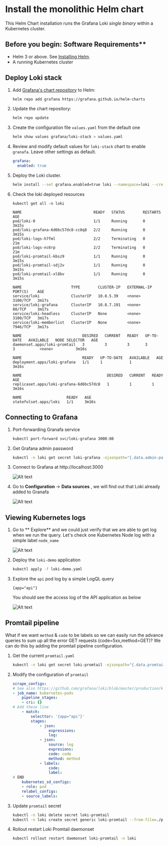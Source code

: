 # Install the monolithic Helm chart

This Helm Chart installation runs the Grafana Loki *single binary* within a Kubernetes cluster.

## Before you begin: Software Requirements**

- Helm 3 or above. See [Installing Helm](https://helm.sh/docs/intro/install/).
- A running Kubernetes cluster

## Deploy Loki stack

1. Add [Grafana's chart repository](https://github.com/grafana/helm-charts) to Helm:

    ```bash
    helm repo add grafana https://grafana.github.io/helm-charts
    ```

1. Update the chart repository:

    ```bash
    helm repo update
    ```

1. Create the configuration file `values.yaml` from the default one

    ```bash
    helm show values grafana/loki-stack > values.yaml
    ```
1. Review and modify default values for `loki-stack` chart to enable `granafa`. 
   Leave other settings as default.
    ```yaml
    grafana:
      enabled: true
    ```
1. Deploy the Loki cluster.

    ```bash
    helm install --set grafana.enabled=true loki --namespace=loki --create-namespace grafana/loki-stack
    ```
1. Check the loki deployed resources
    ```
    kubectl get all -n loki
    ```

    ```
    NAME                                READY   STATUS        RESTARTS   AGE
    pod/loki-0                          1/1     Running       0          3m15s
    pod/loki-grafana-6d6bc57dc8-cc8q8   2/2     Running       0          3m15s
    pod/loki-logs-h7fml                 2/2     Terminating   0          21m
    pod/loki-logs-nc6rp                 2/2     Terminating   0          21m
    pod/loki-promtail-kbsz9             1/1     Running       0          3m15s
    pod/loki-promtail-sdj2v             1/1     Running       0          3m15s
    pod/loki-promtail-xl8bv             1/1     Running       0          3m15s

    NAME                      TYPE        CLUSTER-IP   EXTERNAL-IP   PORT(S)    AGE
    service/loki              ClusterIP   10.8.5.39    <none>        3100/TCP   3m17s
    service/loki-grafana      ClusterIP   10.8.7.191   <none>        80/TCP     3m17s
    service/loki-headless     ClusterIP   None         <none>        3100/TCP   3m17s
    service/loki-memberlist   ClusterIP   None         <none>        7946/TCP   3m17s

    NAME                           DESIRED   CURRENT   READY   UP-TO-DATE   AVAILABLE   NODE SELECTOR   AGE
    daemonset.apps/loki-promtail   3         3         3       3            3           <none>          3m16s

    NAME                           READY   UP-TO-DATE   AVAILABLE   AGE
    deployment.apps/loki-grafana   1/1     1            1           3m16s

    NAME                                      DESIRED   CURRENT   READY   AGE
    replicaset.apps/loki-grafana-6d6bc57dc8   1         1         1       3m16s

    NAME                    READY   AGE
    statefulset.apps/loki   1/1     3m16s
    ```

## Connecting to Grafana

1. Port-forwarding Granafa service
    ```bash
    kubectl port-forward svc/loki-grafana 3000:80
    ```

1. Get Grafana admin password
    ```bash
    kubectl -n loki get secret loki-grafana -ojsonpath="{.data.admin-password}" | base64 --decode
    ```

1. Connect to Grafana at http://localhost:3000

    ![Alt text](image.png)

1. Go to **Configuration** -> **Data sources** , we will find out that Loki already added to Granafa

    ![Alt text](image-1.png)

## Viewing Kubernetes logs

1. Go to ** Explore** and we could just verify that we are able to get log when we run the query. Let's check one Kubernetes Node log with a simple label `node_name`

    ![Alt text](image-2.png)

1. Deploy the `loki-demo` application
    ```bash
    kubectl apply -f loki-demo.yaml
    ```

1. Explore the `api` pod log by a simple LogQL query 
    ```
    {app="api"}
    ```
    You should see the access log of the API application as below

    ![Alt text](image-3.png)

## Promtail pipeline

What if we want `method` & `code` to be labels so we can easily run the advance queries to sum up all the error GET requests (code=5xx,method=GET)? We can do this by adding the promtail pipeline configuration.

1. Get the current `promtail.yaml`
    ```bash
    kubectl -n loki get secret loki-promtail -ojsonpath="{.data.promtail\.yaml}" | base64 --decode > promtail.yaml
    ```

1. Modify the configuration of `promtail`

    ```yaml
    scrape_configs:
    # See also https://github.com/grafana/loki/blob/master/production/ksonnet/promtail/scrape_config.libsonnet for reference
    - job_name: kubernetes-pods
        pipeline_stages:
        - cri: {}
    # Add these line
        - match:
            selecttor: '{app="api"}'
            stages:
                - json:
                    expressions:
                    log:
                - json:
                    source: log
                    expresions:
                    code: code
                    method: method
                - labels:
                    code:
                    label:
    # END
        kubernetes_sd_configs:
        - role: pod
        relabel_configs:
        - source_labels:
    ```
1. Update `promtail` secret
    ```bash
    kubectl -n loki delete secret loki-promtail
    kubectl -n loki create secret generic loki-promtail --from-file=./promtail.yaml
    ```

1. Rollout restart Loki Promtail daemonset
    ```bash
    kubectl rollout restart daemonset loki-promtail -n loki
    ```

